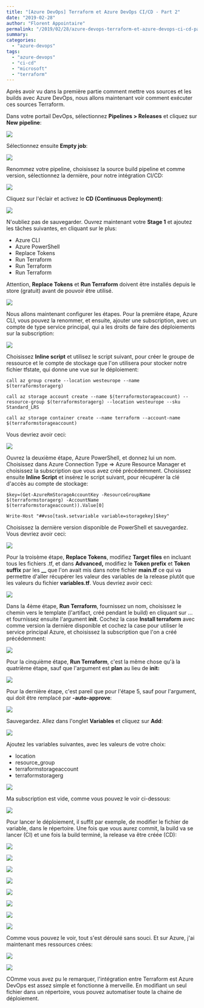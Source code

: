 ```yaml
---
title: "[Azure DevOps] Terraform et Azure DevOps CI/CD - Part 2"
date: "2019-02-28"
author: "Florent Appointaire"
permalink: "/2019/02/28/azure-devops-terraform-et-azure-devops-ci-cd-part-2/"
summary:
categories: 
  - "azure-devops"
tags: 
  - "azure-devops"
  - "ci-cd"
  - "microsoft"
  - "terraform"
---
```

Après avoir vu dans la première partie comment mettre vos sources et les builds avec Azure DevOps, nous allons maintenant voir comment exécuter ces sources Terraform.

Dans votre portail DevOps, sélectionnez **Pipelines > Releases** et cliquez sur **New pipeline**:

![](https://cloudyjourney.fr/wp-content/uploads/2019/02/Azure_devops_part2_01.png)

Sélectionnez ensuite **Empty job**:

![](https://cloudyjourney.fr/wp-content/uploads/2019/02/Azure_devops_part2_02.png)

Renommez votre pipeline, choisissez la source build pipeline et comme version, sélectionnez la dernière, pour notre intégration CI/CD:

![](https://cloudyjourney.fr/wp-content/uploads/2019/02/Azure_devops_part2_03.png)

Cliquez sur l'éclair et activez le **CD (Continuous Deployment)**:

![](https://cloudyjourney.fr/wp-content/uploads/2019/02/Azure_devops_part2_04.png)

N'oubliez pas de sauvegarder. Ouvrez maintenant votre **Stage 1** et ajoutez les tâches suivantes, en cliquant sur le plus:

- Azure CLI
- Azure PowerShell
- Replace Tokens
- Run Terraform
- Run Terraform
- Run Terraform

Attention, **Replace Tokens** et **Run Terraform** doivent être installés depuis le store (gratuit) avant de pouvoir être utilisé.

![](https://cloudyjourney.fr/wp-content/uploads/2019/02/Azure_devops_part2_05.png)

Nous allons maintenant configurer les étapes. Pour la première étape, Azure CLI, vous pouvez la renommer, et ensuite, ajouter une subscription, avec un compte de type service principal, qui a les droits de faire des déploiements sur la subscription:

![](https://cloudyjourney.fr/wp-content/uploads/2019/02/Azure_devops_part2_06.png)

Choisissez **Inline script** et utilisez le script suivant, pour créer le groupe de ressource et le compte de stockage que l'on utilisera pour stocker notre fichier tfstate, qui donne une vue sur le déploiement:

```
call az group create --location westeurope --name $(terraformstoragerg)

call az storage account create --name $(terraformstorageaccount) --resource-group $(terraformstoragerg) --location westeurope --sku Standard_LRS

call az storage container create --name terraform --account-name $(terraformstorageaccount)
```

Vous devriez avoir ceci:

![](https://cloudyjourney.fr/wp-content/uploads/2019/02/Azure_devops_part2_07.png)

Ouvrez la deuxième étape, Azure PowerShell, et donnez lui un nom. Choisissez dans Azure Connection Type => Azure Resource Manager et choisissez la subscription que vous avez créé précédemment. Choisissez ensuite **Inline Script** et insérez le script suivant, pour récupérer la clé d'accès au compte de stockage:

```
$key=(Get-AzureRmStorageAccountKey -ResourceGroupName $(terraformstoragerg) -AccountName $(terraformstorageaccount)).Value[0]

Write-Host "##vso[task.setvariable variable=storagekey]$key"
```

Choisissez la dernière version disponible de PowerShell et sauvegardez. Vous devriez avoir ceci:

![](https://cloudyjourney.fr/wp-content/uploads/2019/02/Azure_devops_part2_08.png)

Pour la troisème étape, **Replace Tokens**, modifiez **Target files** en incluant tous les fichiers .tf, et dans **Advanced,** modifiez le **Token prefix** et **Token suffix** par les **\_\_** que l'on avait mis dans notre fichier **main.tf** ce qui va permettre d'aller récupérer les valeur des variables de la release plutôt que les valeurs du fichier **variables.tf**. Vous devriez avoir ceci:

![](https://cloudyjourney.fr/wp-content/uploads/2019/02/Azure_devops_part2_09.png)

Dans la 4ème étape, **Run Terraform**, fournissez un nom, choisissez le chemin vers le template (l'artifact, créé pendant le build) en cliquant sur ... et fournissez ensuite l'argument **init**. Cochez la case **Install terraform** avec comme version la dernière disponible et cochez la case pour utiliser le service principal Azure, et choisissez la subscription que l'on a créé précédemment:

![](https://cloudyjourney.fr/wp-content/uploads/2019/02/Azure_devops_part2_10.png)

Pour la cinquième étape, **Run Terraform**, c'est la même chose qu'à la quatrième étape, sauf que l'argument est **plan** au lieu de **init:**

![](https://cloudyjourney.fr/wp-content/uploads/2019/02/Azure_devops_part2_11.png)

Pour la dernière étape, c'est pareil que pour l'étape 5, sauf pour l'argument, qui doit être remplacé par **\-auto-approve**:

![](https://cloudyjourney.fr/wp-content/uploads/2019/02/Azure_devops_part2_12.png)

Sauvegardez. Allez dans l'onglet **Variables** et cliquez sur **Add**:

![](https://cloudyjourney.fr/wp-content/uploads/2019/02/Azure_devops_part2_13.png)

Ajoutez les variables suivantes, avec les valeurs de votre choix:

- location
- resource\_group
- terraformstorageaccount
- terraformstoragerg

![](https://cloudyjourney.fr/wp-content/uploads/2019/02/Azure_devops_part2_14.png)

Ma subscription est vide, comme vous pouvez le voir ci-dessous:

![](https://cloudyjourney.fr/wp-content/uploads/2019/02/Azure_devops_part2_15.png)

Pour lancer le déploiement, il suffit par exemple, de modifier le fichier de variable, dans le répertoire. Une fois que vous aurez commit, la build va se lancer (CI) et une fois la build terminé, la release va être créée (CD):

![](https://cloudyjourney.fr/wp-content/uploads/2019/02/Azure_devops_part2_16.png)

![](https://cloudyjourney.fr/wp-content/uploads/2019/02/Azure_devops_part2_17.png)

![](https://cloudyjourney.fr/wp-content/uploads/2019/02/Azure_devops_part2_18.png)

![](https://cloudyjourney.fr/wp-content/uploads/2019/02/Azure_devops_part2_19.png)

![](https://cloudyjourney.fr/wp-content/uploads/2019/02/Azure_devops_part2_20.png)

![](https://cloudyjourney.fr/wp-content/uploads/2019/02/Azure_devops_part2_21.png)

![](https://cloudyjourney.fr/wp-content/uploads/2019/02/Azure_devops_part2_22.png)

![](https://cloudyjourney.fr/wp-content/uploads/2019/02/Azure_devops_part2_25.png)

Comme vous pouvez le voir, tout s'est déroulé sans souci. Et sur Azure, j'ai maintenant mes ressources crées:

![](https://cloudyjourney.fr/wp-content/uploads/2019/02/Azure_devops_part2_23.png)

![](https://cloudyjourney.fr/wp-content/uploads/2019/02/Azure_devops_part2_24.png)

COmme vous avez pu le remarquer, l'intégration entre Terraform est Azure DevOps est assez simple et fonctionne à merveille. En modifiant un seul fichier dans un répertoire, vous pouvez automatiser toute la chaine de déploiement.
